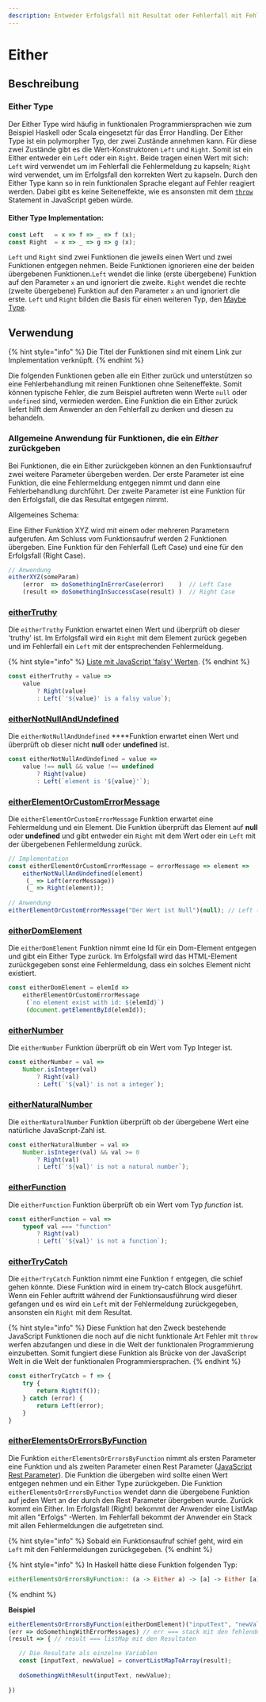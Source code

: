 ```yaml
---
description: Entweder Erfolgsfall mit Resultat oder Fehlerfall mit Fehlermeldung
---
```


# Either

## Beschreibung

### Either Type

Der Either Type wird häufig in funktionalen Programmiersprachen wie zum Beispiel Haskell oder Scala eingesetzt für das Error Handling. Der Either Type ist ein polymorpher Typ, der zwei Zustände annehmen kann. Für diese zwei Zustände gibt es die Wert-Konstruktoren `Left` und `Right`. Somit ist ein Either entweder ein `Left` oder ein `Right`. Beide tragen einen Wert mit sich: `Left` wird verwendet um im Fehlerfall die Fehlermeldung zu kapseln;  `Right` wird verwendet, um im Erfolgsfall den korrekten Wert zu kapseln. Durch den Either Type kann so in rein funktionalen Sprache elegant auf Fehler reagiert werden. Dabei gibt es keine Seiteneffekte, wie es ansonsten mit dem [`throw`](https://developer.mozilla.org/de/docs/Web/JavaScript/Reference/Statements/throw) Statement in JavaScript geben würde.

#### Either Type Implementation:

```javascript
const Left   = x => f => _ => f (x);
const Right  = x => _ => g => g (x);
```

`Left` und `Right` sind zwei Funktionen die jeweils einen Wert und zwei Funktionen entgegen nehmen. Beide Funktionen ignorieren eine der beiden übergebenen Funktionen.`Left` wendet die linke \(erste übergebene\) Funktion auf den Parameter `x` an und ignoriert die zweite. `Right` wendet die rechte \(zweite übergebene\) Funktion auf den Parameter `x` an und ignoriert die erste. `Left` und `Right` bilden die Basis für einen weiteren Typ, den [Maybe Type](maybe.md).

## Verwendung

{% hint style="info" %}
Die Titel der Funktionen sind mit einem Link zur Implementation verknüpft.
{% endhint %}

Die folgenden Funktionen geben alle ein Either zurück und unterstützen so eine Fehlerbehandlung mit reinen Funktionen ohne Seiteneffekte. Somit können typische Fehler, die zum Beispiel auftreten wenn Werte `null` oder `undefined` sind, vermieden werden. Eine Funktion die ein Either zurück liefert hilft dem Anwender an den Fehlerfall zu denken und diesen zu behandeln.

### Allgemeine Anwendung für Funktionen, die ein _Either_ zurückgeben

Bei Funktionen, die ein Either zurückgeben können an den Funktionsaufruf zwei weitere Parameter übergeben werden. Der erste Parameter ist eine Funktion, die eine Fehlermeldung entgegen nimmt und dann eine Fehlerbehandlung durchführt. Der zweite Parameter ist eine Funktion für den Erfolgsfall, die das Resultat entgegen nimmt.

Allgemeines Schema:

Eine Either Funktion XYZ wird mit einem oder mehreren Parametern aufgerufen. Am Schluss vom Funktionsaufruf werden 2 Funktionen übergeben. Eine Funktion für den Fehlerfall \(Left Case\) und eine für den Erfolgsfall \(Right Case\).

```javascript
// Anwendung        
eitherXYZ(someParam)
    (error  => doSomethingInErrorCase(error)    )  // Left Case
    (result => doSomethingInSuccessCase(result) )  // Right Case
```

### [eitherTruthy](https://github.com/mattwolf-corporation/ip6_lambda-calculus-in-js/blob/5b6edeaa62cf134fde7d3d57343bbc639f4fca2e/src/maybe/maybe.js#L63)

Die `eitherTruthy`  Funktion erwartet einen Wert und überprüft ob dieser 'truthy' ist.  Im Erfolgsfall wird ein `Right` mit dem Element zurück gegeben und im Fehlerfall ein `Left` mit der entsprechenden Fehlermeldung.

{% hint style="info" %}
[Liste mit JavaScript 'falsy' Werten](https://developer.mozilla.org/en-US/docs/Glossary/Falsy).
{% endhint %}

```javascript
const eitherTruthy = value =>
    value
        ? Right(value)
        : Left(`'${value}' is a falsy value`);
```

### [eitherNotNullAndUndefined](https://github.com/mattwolf-corporation/ip6_lambda-calculus-in-js/blob/5b6edeaa62cf134fde7d3d57343bbc639f4fca2e/src/maybe/maybe.js#L85)

Die `eitherNotNullAndUndefined` ****Funktion erwartet einen Wert und überprüft ob dieser nicht **null** oder **undefined** ist.

```javascript
const eitherNotNullAndUndefined = value =>
    value !== null && value !== undefined
        ? Right(value)
        : Left(`element is '${value}'`);
```

### [eitherElementOrCustomErrorMessage](https://github.com/mattwolf-corporation/ip6_lambda-calculus-in-js/blob/5b6edeaa62cf134fde7d3d57343bbc639f4fca2e/src/maybe/maybe.js#L108)

Die `eitherElementOrCustomErrorMessage` Funktion erwartet eine Fehlermeldung und ein Element. Die Funktion überprüft das Element auf **null** oder **undefined** und gibt entweder ein `Right` mit dem Wert oder ein `Left` mit der übergebenen Fehlermeldung zurück.

```javascript
// Implementation
const eitherElementOrCustomErrorMessage = errorMessage => element =>
    eitherNotNullAndUndefined(element)
     (_ => Left(errorMessage))
     (_ => Right(element));
 
// Anwendung       
eitherElementOrCustomErrorMessage("Der Wert ist Null")(null); // Left ("Der Wert ist null")
```

### [eitherDomElement](https://github.com/mattwolf-corporation/ip6_lambda-calculus-in-js/blob/5b6edeaa62cf134fde7d3d57343bbc639f4fca2e/src/maybe/maybe.js#L120)

Die `eitherDomElement`  Funktion nimmt eine Id für ein Dom-Element entgegen und gibt ein Either Type zurück. Im Erfolgsfall wird das HTML-Element zurückgegeben sonst eine Fehlermeldung, dass ein solches Element nicht existiert.

```javascript
const eitherDomElement = elemId =>
    eitherElementOrCustomErrorMessage
     (`no element exist with id: ${elemId}`)
     (document.getElementById(elemId));
```

### [eitherNumber](https://github.com/mattwolf-corporation/ip6_lambda-calculus-in-js/blob/5b6edeaa62cf134fde7d3d57343bbc639f4fca2e/src/maybe/maybe.js#L177)

Die `eitherNumber` Funktion überprüft ob ein Wert vom Typ Integer ist.

```javascript
const eitherNumber = val =>
    Number.isInteger(val)
        ? Right(val)
        : Left(`'${val}' is not a integer`);
```

### [eitherNaturalNumber](https://github.com/mattwolf-corporation/ip6_lambda-calculus-in-js/blob/5b6edeaa62cf134fde7d3d57343bbc639f4fca2e/src/maybe/maybe.js#L188)

Die `eitherNaturalNumber` Funktion überprüft ob der übergebene Wert eine natürliche JavaScript-Zahl ist.

```javascript
const eitherNaturalNumber = val =>
    Number.isInteger(val) && val >= 0
        ? Right(val)
        : Left(`'${val}' is not a natural number`);
```

### [eitherFunction](https://github.com/mattwolf-corporation/ip6_lambda-calculus-in-js/blob/5b6edeaa62cf134fde7d3d57343bbc639f4fca2e/src/maybe/maybe.js#L199)

Die `eitherFunction` Funktion überprüft ob ein Wert vom Typ _function_ ist.

```javascript
const eitherFunction = val =>
    typeof val === "function"
        ? Right(val)
        : Left(`'${val}' is not a function`);
```

### [eitherTryCatch](https://github.com/mattwolf-corporation/ip6_lambda-calculus-in-js/blob/5b6edeaa62cf134fde7d3d57343bbc639f4fca2e/src/maybe/maybe.js#L223)

Die `eitherTryCatch` Funktion nimmt eine Funktion `f` entgegen, die schief gehen könnte. Diese Funktion wird in einem try-catch Block ausgeführt. Wenn ein Fehler auftritt während der Funktionsausführung wird dieser gefangen und es wird ein `Left` mit der Fehlermeldung zurückgegeben, ansonsten ein `Right` mit dem Resultat.

{% hint style="info" %}
Diese Funktion hat den Zweck bestehende JavaScript Funktionen die noch auf die nicht funktionale Art Fehler mit `throw` werfen abzufangen und diese in die Welt der funktionalen Programmierung einzubetten. Somit fungiert diese Funktion als Brücke von der JavaScript Welt in die Welt der funktionalen Programmiersprachen.
{% endhint %}

```javascript
const eitherTryCatch = f => {
    try {
        return Right(f());
    } catch (error) {
        return Left(error);
    }
}
```

### [eitherElementsOrErrorsByFunction](https://github.com/mattwolf-corporation/ip6_lambda-calculus-in-js/blob/5b6edeaa62cf134fde7d3d57343bbc639f4fca2e/src/maybe/maybe.js#L240)

Die Funktion `eitherElementsOrErrorsByFunction` nimmt als ersten Parameter eine Funktion und als zweiten Parameter einen Rest Parameter \([JavaScript Rest Parameter](https://developer.mozilla.org/de/docs/Web/JavaScript/Reference/Functions/rest_parameters)\). Die Funktion die übergeben wird sollte einen Wert entgegen nehmen und ein Either Type zurückgeben. Die Funktion `eitherElementsOrErrorsByFunction` wendet dann die übergebene Funktion auf jeden Wert an der durch den Rest Parameter übergeben wurde. Zurück kommt ein Either. Im Erfolgsfall \(Right\) bekommt der Anwender eine ListMap mit allen "Erfolgs" -Werten. Im Fehlerfall bekommt der Anwender ein Stack mit allen Fehlermeldungen die aufgetreten sind.

{% hint style="info" %}
Sobald ein Funktionsaufruf schief geht, wird ein `Left` mit den Fehlermeldungen zurückgegeben.
{% endhint %}

{% hint style="info" %}
In Haskell hätte diese Funktion folgenden Typ:

```haskell
eitherElementsOrErrorsByFunction:: (a -> Either a) -> [a] -> Either [a]
```
{% endhint %}

**Beispiel**

```javascript
eitherElementsOrErrorsByFunction(eitherDomElement)("inputText", "newValue")
(err => doSomethingWithErrorMessages) // err === stack mit den fehlende Elementen
(result => { // result === listMap mit den Resultaten

   // Die Resultate als einzelne Variablen
   const [inputText, newValue] = convertListMapToArray(result);
   
   doSomethingWithResult(inputText, newValue);
   
})
```








